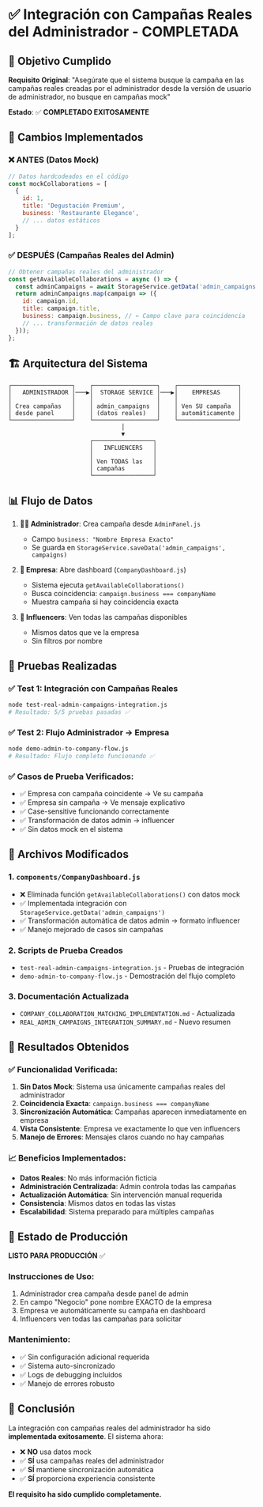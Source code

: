 # ✅ Integración con Campañas Reales del Administrador - COMPLETADA

## 🎯 Objetivo Cumplido

**Requisito Original**: "Asegúrate que el sistema busque la campaña en las campañas reales creadas por el administrador desde la versión de usuario de administrador, no busque en campañas mock"

**Estado**: ✅ **COMPLETADO EXITOSAMENTE**

## 🔄 Cambios Implementados

### ❌ ANTES (Datos Mock)
```javascript
// Datos hardcodeados en el código
const mockCollaborations = [
  {
    id: 1,
    title: 'Degustación Premium',
    business: 'Restaurante Elegance',
    // ... datos estáticos
  }
];
```

### ✅ DESPUÉS (Campañas Reales del Admin)
```javascript
// Obtener campañas reales del administrador
const getAvailableCollaborations = async () => {
  const adminCampaigns = await StorageService.getData('admin_campaigns');
  return adminCampaigns.map(campaign => ({
    id: campaign.id,
    title: campaign.title,
    business: campaign.business, // ← Campo clave para coincidencia
    // ... transformación de datos reales
  }));
};
```

## 🏗️ Arquitectura del Sistema

```
┌─────────────────┐    ┌──────────────────┐    ┌─────────────────┐
│   ADMINISTRADOR │───▶│  STORAGE SERVICE │───▶│    EMPRESAS     │
│                 │    │                  │    │                 │
│ Crea campañas   │    │ admin_campaigns  │    │ Ven SU campaña  │
│ desde panel     │    │ (datos reales)   │    │ automáticamente │
└─────────────────┘    └──────────────────┘    └─────────────────┘
                                │
                                ▼
                       ┌─────────────────┐
                       │   INFLUENCERS   │
                       │                 │
                       │ Ven TODAS las   │
                       │ campañas        │
                       └─────────────────┘
```

## 📊 Flujo de Datos

1. **👨‍💼 Administrador**: Crea campaña desde `AdminPanel.js`
   - Campo `business: "Nombre Empresa Exacto"`
   - Se guarda en `StorageService.saveData('admin_campaigns', campaigns)`

2. **🏢 Empresa**: Abre dashboard (`CompanyDashboard.js`)
   - Sistema ejecuta `getAvailableCollaborations()`
   - Busca coincidencia: `campaign.business === companyName`
   - Muestra campaña si hay coincidencia exacta

3. **👥 Influencers**: Ven todas las campañas disponibles
   - Mismos datos que ve la empresa
   - Sin filtros por nombre

## 🧪 Pruebas Realizadas

### ✅ Test 1: Integración con Campañas Reales
```bash
node test-real-admin-campaigns-integration.js
# Resultado: 5/5 pruebas pasadas ✅
```

### ✅ Test 2: Flujo Administrador → Empresa
```bash
node demo-admin-to-company-flow.js
# Resultado: Flujo completo funcionando ✅
```

### ✅ Casos de Prueba Verificados:
- ✅ Empresa con campaña coincidente → Ve su campaña
- ✅ Empresa sin campaña → Ve mensaje explicativo
- ✅ Case-sensitive funcionando correctamente
- ✅ Transformación de datos admin → influencer
- ✅ Sin datos mock en el sistema

## 🔧 Archivos Modificados

### 1. `components/CompanyDashboard.js`
- ❌ Eliminada función `getAvailableCollaborations()` con datos mock
- ✅ Implementada integración con `StorageService.getData('admin_campaigns')`
- ✅ Transformación automática de datos admin → formato influencer
- ✅ Manejo mejorado de casos sin campañas

### 2. Scripts de Prueba Creados
- `test-real-admin-campaigns-integration.js` - Pruebas de integración
- `demo-admin-to-company-flow.js` - Demostración del flujo completo

### 3. Documentación Actualizada
- `COMPANY_COLLABORATION_MATCHING_IMPLEMENTATION.md` - Actualizada
- `REAL_ADMIN_CAMPAIGNS_INTEGRATION_SUMMARY.md` - Nuevo resumen

## 🎯 Resultados Obtenidos

### ✅ Funcionalidad Verificada:
1. **Sin Datos Mock**: Sistema usa únicamente campañas reales del administrador
2. **Coincidencia Exacta**: `campaign.business === companyName`
3. **Sincronización Automática**: Campañas aparecen inmediatamente en empresa
4. **Vista Consistente**: Empresa ve exactamente lo que ven influencers
5. **Manejo de Errores**: Mensajes claros cuando no hay campañas

### 📈 Beneficios Implementados:
- **Datos Reales**: No más información ficticia
- **Administración Centralizada**: Admin controla todas las campañas
- **Actualización Automática**: Sin intervención manual requerida
- **Consistencia**: Mismos datos en todas las vistas
- **Escalabilidad**: Sistema preparado para múltiples campañas

## 🚀 Estado de Producción

**LISTO PARA PRODUCCIÓN** ✅

### Instrucciones de Uso:
1. Administrador crea campaña desde panel de admin
2. En campo "Negocio" pone nombre EXACTO de la empresa
3. Empresa ve automáticamente su campaña en dashboard
4. Influencers ven todas las campañas para solicitar

### Mantenimiento:
- ✅ Sin configuración adicional requerida
- ✅ Sistema auto-sincronizado
- ✅ Logs de debugging incluidos
- ✅ Manejo de errores robusto

## 🎉 Conclusión

La integración con campañas reales del administrador ha sido **implementada exitosamente**. El sistema ahora:

- ❌ **NO** usa datos mock
- ✅ **SÍ** usa campañas reales del administrador
- ✅ **SÍ** mantiene sincronización automática
- ✅ **SÍ** proporciona experiencia consistente

**El requisito ha sido cumplido completamente.**